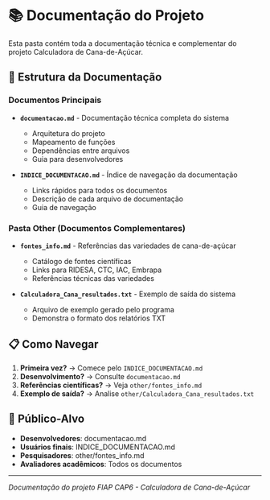 # 📚 Documentação do Projeto

Esta pasta contém toda a documentação técnica e complementar do projeto Calculadora de Cana-de-Açúcar.

## 📂 Estrutura da Documentação

### Documentos Principais

- **`documentacao.md`** - Documentação técnica completa do sistema
  - Arquitetura do projeto
  - Mapeamento de funções
  - Dependências entre arquivos
  - Guia para desenvolvedores

- **`INDICE_DOCUMENTACAO.md`** - Índice de navegação da documentação
  - Links rápidos para todos os documentos
  - Descrição de cada arquivo de documentação
  - Guia de navegação

### Pasta Other (Documentos Complementares)

- **`fontes_info.md`** - Referências das variedades de cana-de-açúcar
  - Catálogo de fontes científicas
  - Links para RIDESA, CTC, IAC, Embrapa
  - Referências técnicas das variedades

- **`Calculadora_Cana_resultados.txt`** - Exemplo de saída do sistema
  - Arquivo de exemplo gerado pelo programa
  - Demonstra o formato dos relatórios TXT

## 📋 Como Navegar

1. **Primeira vez?** → Comece pelo `INDICE_DOCUMENTACAO.md`
2. **Desenvolvimento?** → Consulte `documentacao.md`
3. **Referências científicas?** → Veja `other/fontes_info.md`
4. **Exemplo de saída?** → Analise `other/Calculadora_Cana_resultados.txt`

## 🎯 Público-Alvo

- **Desenvolvedores**: documentacao.md
- **Usuários finais**: INDICE_DOCUMENTACAO.md
- **Pesquisadores**: other/fontes_info.md
- **Avaliadores acadêmicos**: Todos os documentos

---

*Documentação do projeto FIAP CAP6 - Calculadora de Cana-de-Açúcar*